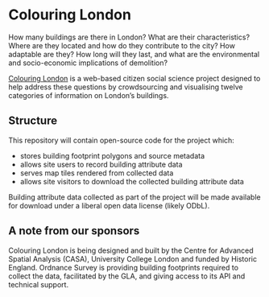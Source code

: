# Colouring London

How many buildings are there in London? What are their characteristics? Where
are they located and how do they contribute to the city? How adaptable are
they? How long will they last, and what are the environmental and
socio-economic implications of demolition?

[Colouring London](http://colouring.london/) is a web-based citizen social
science project designed to help address these questions by crowdsourcing and
visualising twelve categories of information on London’s buildings.

## Structure

This repository will contain open-source code for the project which:
- stores building footprint polygons and source metadata
- allows site users to record building attribute data
- serves map tiles rendered from collected data
- allows site visitors to download the collected building attribute data

Building attribute data collected as part of the project will be made available
for download under a liberal open data license (likely ODbL).

## A note from our sponsors

Colouring London is being designed and built by the Centre for Advanced Spatial
Analysis (CASA), University College London and funded by Historic England.
Ordnance Survey is providing building footprints required to collect the data,
facilitated by the GLA, and giving access to its API and technical support.
